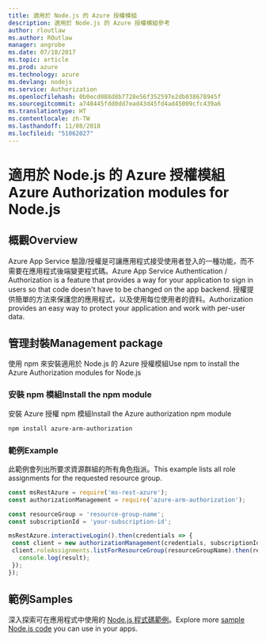 ```yaml
---
title: 適用於 Node.js 的 Azure 授權模組
description: 適用於 Node.js 的 Azure 授權模組參考
author: rloutlaw
ms.author: ROutlaw
manager: angrobe
ms.date: 07/18/2017
ms.topic: article
ms.prod: azure
ms.technology: azure
ms.devlang: nodejs
ms.service: Authorization
ms.openlocfilehash: 0b0ecd088d8b7728e56f352597e2db038678945f
ms.sourcegitcommit: a748445fdd0dd7ead43d45fd4ad45009cfc439a6
ms.translationtype: HT
ms.contentlocale: zh-TW
ms.lasthandoff: 11/08/2018
ms.locfileid: "51062027"
---
```

# <a name="azure-authorization-modules-for-nodejs"></a><span data-ttu-id="ad266-103">適用於 Node.js 的 Azure 授權模組</span><span class="sxs-lookup"><span data-stu-id="ad266-103">Azure Authorization modules for Node.js</span></span>

## <a name="overview"></a><span data-ttu-id="ad266-104">概觀</span><span class="sxs-lookup"><span data-stu-id="ad266-104">Overview</span></span>

<span data-ttu-id="ad266-105">Azure App Service 驗證/授權是可讓應用程式接受使用者登入的一種功能，而不需要在應用程式後端變更程式碼。</span><span class="sxs-lookup"><span data-stu-id="ad266-105">Azure App Service Authentication / Authorization is a feature that provides a way for your application to sign in users so that code doesn't have to be changed on the app backend.</span></span> <span data-ttu-id="ad266-106">授權提供簡單的方法來保護您的應用程式，以及使用每位使用者的資料。</span><span class="sxs-lookup"><span data-stu-id="ad266-106">Authorization provides an easy way to protect your application and work with per-user data.</span></span>

## <a name="management-package"></a><span data-ttu-id="ad266-107">管理封裝</span><span class="sxs-lookup"><span data-stu-id="ad266-107">Management package</span></span>

<span data-ttu-id="ad266-108">使用 npm 來安裝適用於 Node.js 的 Azure 授權模組</span><span class="sxs-lookup"><span data-stu-id="ad266-108">Use npm to install the Azure Authorization modules for Node.js</span></span>

### <a name="install-the-npm-module"></a><span data-ttu-id="ad266-109">安裝 npm 模組</span><span class="sxs-lookup"><span data-stu-id="ad266-109">Install the npm module</span></span>

<span data-ttu-id="ad266-110">安裝 Azure 授權 npm 模組</span><span class="sxs-lookup"><span data-stu-id="ad266-110">Install the Azure authorization npm module</span></span>

```bash
npm install azure-arm-authorization
```

### <a name="example"></a><span data-ttu-id="ad266-111">範例</span><span class="sxs-lookup"><span data-stu-id="ad266-111">Example</span></span>

<span data-ttu-id="ad266-112">此範例會列出所要求資源群組的所有角色指派。</span><span class="sxs-lookup"><span data-stu-id="ad266-112">This example lists all role assignments for the requested resource group.</span></span>

```javascript
const msRestAzure = require('ms-rest-azure');
const authorizationManagement = require('azure-arm-authorization');

const resourceGroup = 'resource-group-name';
const subscriptionId = 'your-subscription-id';

msRestAzure.interactiveLogin().then(credentials => {
 const client = new authorizationManagement(credentials, subscriptionId);
 client.roleAssignments.listForResourceGroup(resourceGroupName).then(result => {
   console.log(result);
 });
});
```

## <a name="samples"></a><span data-ttu-id="ad266-113">範例</span><span class="sxs-lookup"><span data-stu-id="ad266-113">Samples</span></span>

<span data-ttu-id="ad266-114">深入探索可在應用程式中使用的 [Node.js 程式碼範例](https://azure.microsoft.com/resources/samples/?platform=nodejs)。</span><span class="sxs-lookup"><span data-stu-id="ad266-114">Explore more [sample Node.js code](https://azure.microsoft.com/resources/samples/?platform=nodejs) you can use in your apps.</span></span>
